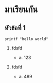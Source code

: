 # มาเรียนกัน

## หัวข้อที่ 1

```
printf "hello world"
```

1. fdsfd

   - a. 123

2. fdsfd

   - a. 489
